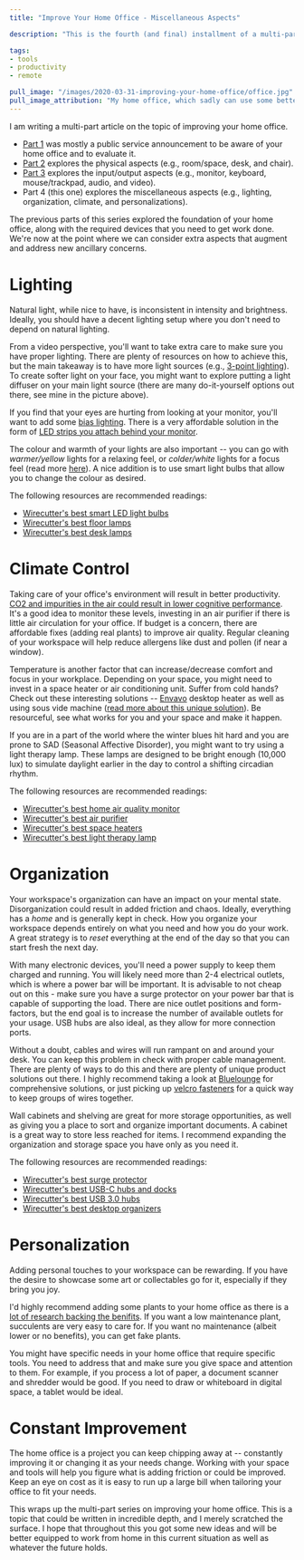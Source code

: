 ```yaml
---
title: "Improve Your Home Office - Miscellaneous Aspects"

description: "This is the fourth (and final) installment of a multi-part series on improving your home office. In this article, we talk about the miscellaneous aspects of your home office that I have not covered (lighting, organization, climate, and personalizations)."

tags:
- tools
- productivity
- remote

pull_image: "/images/2020-03-31-improving-your-home-office/office.jpg"
pull_image_attribution: "My home office, which sadly can use some better cable management."
---
```


I am writing a multi-part article on the topic of improving your home office.

- [Part 1](/improve-your-home-office/) was mostly a public service announcement to be aware of your home office and to evaluate it.
- [Part 2](/improve-your-home-office-the-physical-space/) explores the physical aspects (e.g., room/space, desk, and chair).
- [Part 3](/improve-your-home-office-the-input-output-devices/) explores the input/output aspects (e.g., monitor, keyboard, mouse/trackpad, audio, and video).
- Part 4 (this one) explores the miscellaneous aspects (e.g., lighting, organization, climate, and personalizations).

The previous parts of this series explored the foundation of your home office, along with the required devices that you need to get work done. We're now at the point where we can consider extra aspects that augment and address new ancillary concerns.

# Lighting

Natural light, while nice to have, is inconsistent in intensity and brightness. Ideally, you should have a decent lighting setup where you don't need to depend on natural lighting.

From a video perspective, you'll want to take extra care to make sure you have proper lighting. There are plenty of resources on how to achieve this, but the main takeaway is to have more light sources (e.g., [3-point lighting](https://en.wikipedia.org/wiki/Three-point_lighting)). To create softer light on your face, you might want to explore putting a light diffuser on your main light source (there are many do-it-yourself options out there, see mine in the picture above).

If you find that your eyes are hurting from looking at your monitor, you'll want to add some [bias lighting](https://powerpractical.com/pages/what-is-tv-bias-lighting). There is a very affordable solution in the form of [LED strips you attach behind your monitor](https://www.amazon.ca/Luminoodle-USB-Bias-Lighting-Backlight/dp/B076X89GRW).

The colour and warmth of your lights are also important -- you can go with _warmer/yellow_ lights for a relaxing feel, or _colder/white_ lights for a focus feel (read more [here](https://www.zmescience.com/medicine/mind-and-brain/lighting-and-mind-study/)). A nice addition is to use smart light bulbs that allow you to change the colour as desired.

The following resources are recommended readings:

  - [Wirecutter's best smart LED light bulbs](https://www.nytimes.com/wirecutter/reviews/best-smart-led-light-bulbs/)
  - [Wirecutter's best floor lamps](https://www.nytimes.com/wirecutter/reviews/best-floor-lamps-under-300/)
  - [Wirecutter's best desk lamps](https://www.nytimes.com/wirecutter/reviews/best-led-desk-lamp/)

# Climate Control

Taking care of your office's environment will result in better productivity. [CO2 and impurities in the air could result in lower cognitive performance](https://www.theguardian.com/environment/2019/jul/08/indoor-carbon-dioxide-levels-could-be-a-health-hazard-scientists-warn). It's a good idea to monitor these levels, investing in an air purifier if there is little air circulation for your office. If budget is a concern, there are affordable fixes (adding real plants) to improve air quality. Regular cleaning of your workspace will help reduce allergens like dust and pollen (if near a window).

Temperature is another factor that can increase/decrease comfort and focus in your workplace. Depending on your space, you might need to invest in a space heater or air conditioning unit. Suffer from cold hands? Check out these interesting solutions -- [Envavo](https://envavo.com/) desktop heater as well as using sous vide machine ([read more about this unique solution](https://mastery.games/post/warm-coding-hands/)). Be resourceful, see what works for you and your space and make it happen.

If you are in a part of the world where the winter blues hit hard and you are prone to SAD (Seasonal Affective Disorder), you might want to try using a light therapy lamp. These lamps are designed to be bright enough (10,000 lux) to simulate daylight earlier in the day to control a shifting circadian rhythm.

The following resources are recommended readings:

  - [Wirecutter's best home air quality monitor](https://www.nytimes.com/wirecutter/reviews/best-home-air-quality-monitor/)
  - [Wirecutter's best air purifier](https://www.nytimes.com/wirecutter/reviews/best-air-purifier/)
  - [Wirecutter's best space heaters](https://www.nytimes.com/wirecutter/reviews/best-space-heaters/)
  - [Wirecutter's best light therapy lamp](https://www.nytimes.com/wirecutter/reviews/best-light-therapy-lamp/)

# Organization

Your workspace's organization can have an impact on your mental state. Disorganization could result in added friction and chaos. Ideally, everything has a _home_ and is generally kept in check. How you organize your workspace depends entirely on what you need and how you do your work. A great strategy is to _reset_ everything at the end of the day so that you can start fresh the next day.

With many electronic devices, you'll need a power supply to keep them charged and running. You will likely need more than 2-4 electrical outlets, which is where a power bar will be important. It is advisable to not cheap out on this - make sure you have a surge protector on your power bar that is capable of supporting the load. There are nice outlet positions and form-factors, but the end goal is to increase the number of available outlets for your usage. USB hubs are also ideal, as they allow for more connection ports.

Without a doubt, cables and wires will run rampant on and around your desk. You can keep this problem in check with proper cable management. There are plenty of ways to do this and there are plenty of unique product solutions out there. I highly recommend taking a look at [Bluelounge](https://bluelounge.com/collections/cable-management) for comprehensive solutions, or just picking up [velcro fasteners](https://www.amazon.ca/gp/product/B001E1Y5O6) for a quick way to keep groups of wires together.

Wall cabinets and shelving are great for more storage opportunities, as well as giving you a place to sort and organize important documents. A cabinet is a great way to store less reached for items. I recommend expanding the organization and storage space you have only as you need it.

The following resources are recommended readings:

  - [Wirecutter's best surge protector](https://www.nytimes.com/wirecutter/reviews/best-surge-protector/)
  - [Wirecutter's best USB-C hubs and docks](https://www.nytimes.com/wirecutter/reviews/best-usb-c-hubs-and-docks/)
  - [Wirecutter's best USB 3.0 hubs](https://www.nytimes.com/wirecutter/reviews/best-usb-hubs/)
  - [Wirecutter's best desktop organizers](https://www.nytimes.com/wirecutter/reviews/best-desktop-organizers/)

# Personalization

Adding personal touches to your workspace can be rewarding. If you have the desire to showcase some art or collectables go for it, especially if they bring you joy.

I'd highly recommend adding some plants to your home office as there is a [lot of research backing the benifits](https://www.wework.com/ideas/office-design-space/benefits-of-indoor-plants-in-the-office). If you want a low maintenance plant, succulents are very easy to care for. If you want no maintenance (albeit lower or no benefits), you can get fake plants.

You might have specific needs in your home office that require specific tools. You need to address that and make sure you give space and attention to them. For example, if you process a lot of paper, a document scanner and shredder would be good. If you need to draw or whiteboard in digital space, a tablet would be ideal.

# Constant Improvement

The home office is a project you can keep chipping away at -- constantly improving it or changing it as your needs change. Working with your space and tools will help you figure what is adding friction or could be improved. Keep an eye on cost as it is easy to run up a large bill when tailoring your office to fit your needs.

This wraps up the multi-part series on improving your home office. This is a topic that could be written in incredible depth, and I merely scratched the surface. I hope that throughout this you got some new ideas and will be better equipped to work from home in this current situation as well as whatever the future holds.
